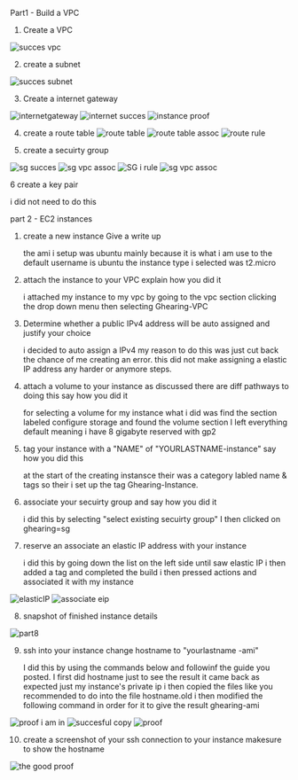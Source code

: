 Part1 - Build a VPC 

1. Create a VPC

![succes vpc](https://user-images.githubusercontent.com/70773439/193670729-8b316b2e-80a5-4a35-81d1-88b773ea87c0.PNG)

2. create a subnet

![succes subnet](https://user-images.githubusercontent.com/70773439/193670787-be9c816e-2b3b-4365-8262-a170eab21888.PNG)

3. Create a internet gateway

![internetgateway](https://user-images.githubusercontent.com/70773439/193670381-e1137ede-72fe-4fa3-a0f6-35a054c858d6.PNG)
![internet succes](https://user-images.githubusercontent.com/70773439/193670454-8f6a153f-a073-4ef5-ba70-03a2e1da1d5d.PNG)
![instance proof](https://user-images.githubusercontent.com/70773439/193670547-8879d2fa-71d2-4c25-b9c3-f4940b6e7b08.PNG)

4. create a route table 
![route table](https://user-images.githubusercontent.com/70773439/193670062-25c4df72-a902-48dc-949b-0f2d06691eb8.PNG)
![route table assoc](https://user-images.githubusercontent.com/70773439/193670104-2c0152bb-fc59-4c68-b58b-2ca063e9d806.PNG)
![route rule](https://user-images.githubusercontent.com/70773439/193670203-b4c6202b-e4d1-4b83-80f1-ed91adcecf1f.PNG)

5. create a secuirty group
 
![sg succes](https://user-images.githubusercontent.com/70773439/193669170-2db08745-45e1-415e-b2c2-5458ab69c64f.PNG)
![sg vpc assoc](https://user-images.githubusercontent.com/70773439/193669189-173bce3c-688c-411c-ae12-6369d40b29c0.PNG)
![SG i rule](https://user-images.githubusercontent.com/70773439/193669751-86f59dfd-4558-4619-b046-0c09049c4406.PNG)
![sg vpc assoc](https://user-images.githubusercontent.com/70773439/193669852-2c56e3d7-40a9-4083-9698-e8201c9973b2.PNG)


6 create a key pair

i did not need to do this 


part 2 - EC2 instances 

1. create a new instance Give a write up 
  
    the ami i setup was ubuntu mainly because it is what i am use to 
    the default username is ubuntu
    the instance type i selected was t2.micro

2. attach the instance to your VPC explain how you did it 
   
    i attached my instance to my vpc by going to the vpc section clicking the drop down menu then selecting Ghearing-VPC

3. Determine whether a public IPv4 address will be auto assigned and justify your choice 
  
    i decided to auto assign a IPv4 my reason to do this was just cut back the chance of me creating an error.
    this did not make assigning a elastic IP address any harder or anymore steps.

4. attach a volume to your instance as discussed there are diff pathways to doing this say how you did it

   for selecting a volume for my instance what i did was find the section labeled configure storage and found the volume section I left everything default meaning i      have 8 gigabyte reserved with gp2 

5. tag your instance with a "NAME" of "YOURLASTNAME-instance" say how you did this 

   at the start of the creating instansce their was a category labled name & tags so their i set up the tag Ghearing-Instance.

6. associate your secuirty group and say how you did it

   i did this by selecting "select existing secuirty group" I then clicked on ghearing=sg

7. reserve an associate an elastic IP address with your instance

   i did this by going down the list on the left side until saw elastic IP i then added a tag and completed the build i then pressed actions and associated it with my    instance  

![elasticIP](https://user-images.githubusercontent.com/70773439/193668717-559fc0ca-1a1e-4804-a866-53809e517847.PNG)
![associate eip](https://user-images.githubusercontent.com/70773439/193668743-c8841bf7-d69c-4dff-94e5-b3fca502e456.PNG)


8. snapshot of finished instance details

![part8](https://user-images.githubusercontent.com/70773439/193668603-31535bfd-ed14-42fb-b104-3dcc651690e9.PNG)

9. ssh into your instance change hostname to "yourlastname -ami"

   I did this by using the commands below and followinf the guide you posted. I first did hostname just to see the result it came back as expected just my instance's      private ip i then copied the files like you recommended to do into the file hostname.old i then modified the following command in order for it to give the result      ghearing-ami

![proof i am in](https://user-images.githubusercontent.com/70773439/193723814-a04b2713-f972-41e0-9b03-3d3f3755f5c5.PNG)
![succesful copy](https://user-images.githubusercontent.com/70773439/193724093-63548b1e-0094-4c05-833f-e4dd7678949f.PNG)
![proof](https://user-images.githubusercontent.com/70773439/193723909-4f38a52e-fb04-48ce-8222-4ab3e1dfa6c6.PNG)

10. create a screenshot of your ssh connection to your instance makesure to show the hostname

![the good proof](https://user-images.githubusercontent.com/70773439/193726277-529a7472-86f6-4490-934c-92c93a27a3ba.PNG)

